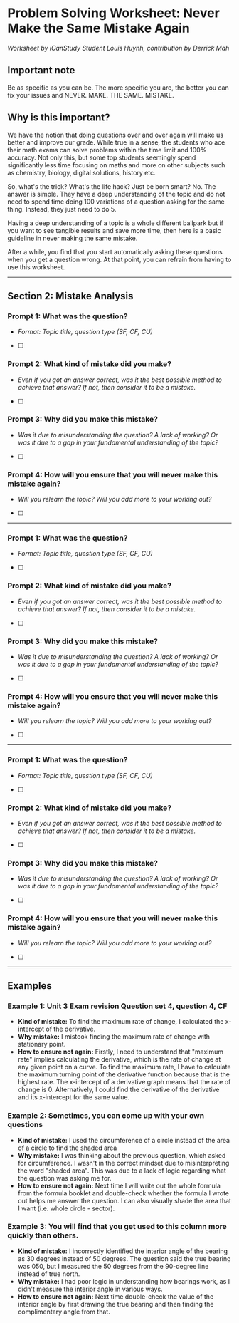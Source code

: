 # Problem Solving Worksheet: Never Make the Same Mistake Again

*Worksheet by iCanStudy Student Louis Huynh, contribution by Derrick Mah*

## Important note

Be as specific as you can be. The more specific you are, the better you can fix your issues and NEVER. MAKE. THE SAME. MISTAKE.

## Why is this important?

We have the notion that doing questions over and over again will make us better and improve our grade. While true in a sense, the students who ace their math exams can solve problems within the time limit and 100% accuracy. Not only this, but some top students seemingly spend significantly less time focusing on maths and more on other subjects such as chemistry, biology, digital solutions, history etc.

So, what's the trick? What's the life hack? Just be born smart? No. The answer is simple. They have a deep understanding of the topic and do not need to spend time doing 100 variations of a question asking for the same thing. Instead, they just need to do 5.

Having a deep understanding of a topic is a whole different ballpark but if you want to see tangible results and save more time, then here is a basic guideline in never making the same mistake.

After a while, you find that you start automatically asking these questions when you get a question wrong. At that point, you can refrain from having to use this worksheet.

---

## Section 2: Mistake Analysis

### Prompt 1: What was the question?
*   *Format: Topic title, question type (SF, CF, CU)*
*   [ ]

### Prompt 2: What kind of mistake did you make?
*   *Even if you got an answer correct, was it the best possible method to achieve that answer? If not, then consider it to be a mistake.*
*   [ ]

### Prompt 3: Why did you make this mistake?
*   *Was it due to misunderstanding the question? A lack of working? Or was it due to a gap in your fundamental understanding of the topic?*
*   [ ]

### Prompt 4: How will you ensure that you will never make this mistake again?
*   *Will you relearn the topic? Will you add more to your working out?*
*   [ ]

---

### Prompt 1: What was the question?
*   *Format: Topic title, question type (SF, CF, CU)*
*   [ ]

### Prompt 2: What kind of mistake did you make?
*   *Even if you got an answer correct, was it the best possible method to achieve that answer? If not, then consider it to be a mistake.*
*   [ ]

### Prompt 3: Why did you make this mistake?
*   *Was it due to misunderstanding the question? A lack of working? Or was it due to a gap in your fundamental understanding of the topic?*
*   [ ]

### Prompt 4: How will you ensure that you will never make this mistake again?
*   *Will you relearn the topic? Will you add more to your working out?*
*   [ ]

---

### Prompt 1: What was the question?
*   *Format: Topic title, question type (SF, CF, CU)*
*   [ ]

### Prompt 2: What kind of mistake did you make?
*   *Even if you got an answer correct, was it the best possible method to achieve that answer? If not, then consider it to be a mistake.*
*   [ ]

### Prompt 3: Why did you make this mistake?
*   *Was it due to misunderstanding the question? A lack of working? Or was it due to a gap in your fundamental understanding of the topic?*
*   [ ]

### Prompt 4: How will you ensure that you will never make this mistake again?
*   *Will you relearn the topic? Will you add more to your working out?*
*   [ ]

---

## Examples

### Example 1: Unit 3 Exam revision Question set 4, question 4, CF
*   **Kind of mistake:** To find the maximum rate of change, I calculated the x-intercept of the derivative.
*   **Why mistake:** I mistook finding the maximum rate of change with stationary point.
*   **How to ensure not again:** Firstly, I need to understand that "maximum rate" implies calculating the derivative, which is the rate of change at any given point on a curve. To find the maximum rate, I have to calculate the maximum turning point of the derivative function because that is the highest rate. The x-intercept of a derivative graph means that the rate of change is 0. Alternatively, I could find the derivative of the derivative and its x-intercept for the same value.

### Example 2: Sometimes, you can come up with your own questions
*   **Kind of mistake:** I used the circumference of a circle instead of the area of a circle to find the shaded area
*   **Why mistake:** I was thinking about the previous question, which asked for circumference. I wasn't in the correct mindset due to misinterpreting the word "shaded area". This was due to a lack of logic regarding what the question was asking me for.
*   **How to ensure not again:** Next time I will write out the whole formula from the formula booklet and double-check whether the formula I wrote out helps me answer the question. I can also visually shade the area that I want (i.e. whole circle - sector).

### Example 3: You will find that you get used to this column more quickly than others.
*   **Kind of mistake:** I incorrectly identified the interior angle of the bearing as 30 degrees instead of 50 degrees. The question said the true bearing was 050, but I measured the 50 degrees from the 90-degree line instead of true north.
*   **Why mistake:** I had poor logic in understanding how bearings work, as I didn't measure the interior angle in various ways.
*   **How to ensure not again:** Next time double-check the value of the interior angle by first drawing the true bearing and then finding the complimentary angle from that.